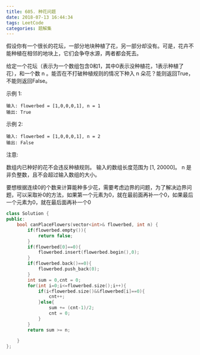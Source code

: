 ```yaml
---
title: 605. 种花问题
date: 2018-07-13 16:44:34
tags: LeetCode
categories: 题解集
---
```


假设你有一个很长的花坛，一部分地块种植了花，另一部分却没有。可是，花卉不能种植在相邻的地块上，它们会争夺水源，两者都会死去。

给定一个花坛（表示为一个数组包含0和1，其中0表示没种植花，1表示种植了花），和一个数 n 。能否在不打破种植规则的情况下种入 n 朵花？能则返回True，不能则返回False。

示例 1:
```
输入: flowerbed = [1,0,0,0,1], n = 1
输出: True
```
示例 2:
```
输入: flowerbed = [1,0,0,0,1], n = 2
输出: False
```
注意:

数组内已种好的花不会违反种植规则。
输入的数组长度范围为 [1, 20000]。
n 是非负整数，且不会超过输入数组的大小。

要想根据连续0的个数来计算能种多少花，需要考虑边界的问题，为了解决边界问题，可以采取补0的方法，如果第一个元素为0，就在最前面再补一个0，如果最后一个元素为0，就在最后面再补一个0
```cpp
class Solution {
public:
    bool canPlaceFlowers(vector<int>& flowerbed, int n) {
        if(flowerbed.empty()){
            return false;
        }
        if(flowerbed[0]==0){
            flowerbed.insert(flowerbed.begin(),0);
        }
        if(flowerbed.back()==0){
            flowerbed.push_back(0);
        }
        int sum = 0,cnt = 0;
        for(int i=0;i<=flowerbed.size();i++){
            if(i<flowerbed.size()&&flowerbed[i]==0){
                cnt++;
            }else{
                sum += (cnt-1)/2;
                cnt = 0;
            }
        }
        return sum >= n;
       
    }
};
```